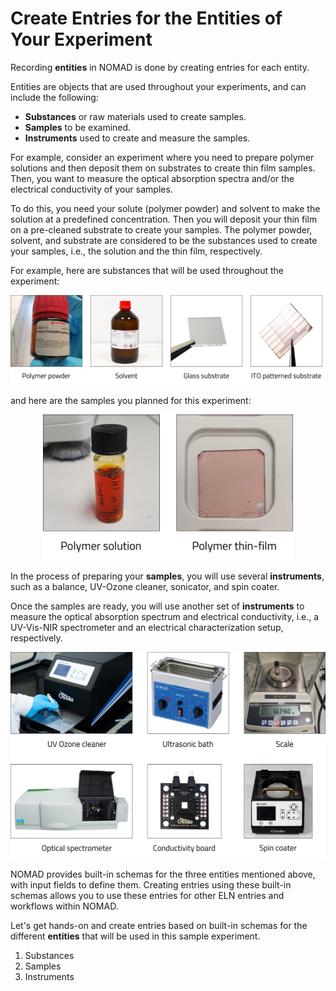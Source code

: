 # Create Entries for the Entities of Your Experiment

Recording **entities** in NOMAD is done by creating entries for each entity.

Entities are objects that are used throughout your experiments, and can include the following:

* **Substances** or raw materials used to create samples.
* **Samples** to be examined.
* **Instruments** used to create and measure the samples.

For example, consider an experiment where you need to prepare polymer solutions and then deposit them on substrates to create thin film samples. Then, you want to measure the optical absorption spectra and/or the electrical conductivity of your samples.

To do this, you need your solute (polymer powder) and solvent to make the solution at a predefined concentration. Then you will deposit your thin film on a pre-cleaned substrate to create your samples. 
The polymer powder, solvent, and substrate are considered to be the substances used to create your samples, i.e., the solution and the thin film, respectively. 

For example, here are substances that will be used throughout the experiment:

<div style="text-align: center;">
    <img src="../images/lab_images/substances_line.png" alt="Substances" width="800">
</div>

and here are the samples you planned for this experiment: 

<div style="text-align: center;">
    <img src="../images/lab_images/samples_line.png" alt="Samples" width="400">
</div>

In the process of preparing your **samples**, you will use several **instruments**, such as a balance, UV-Ozone cleaner, sonicator, and spin coater. 

Once the samples are ready, you will use another set of **instruments** to measure the optical absorption spectrum and electrical conductivity, i.e., a UV-Vis-NIR spectrometer and an electrical characterization setup, respectively. 

<div style="text-align: center;">
    <img src="../images/lab_images/instruments_line.png" alt="Instruments" width="800">
</div>

NOMAD provides built-in schemas for the three entities mentioned above, with input fields to define them. Creating entries using these built-in schemas allows you to use these entries for other ELN entries and workflows within NOMAD. 

Let's get hands-on and create entries based on built-in schemas for the different **entities** that will be used in this sample experiment. 

1. Substances
2. Samples
3. Instruments

